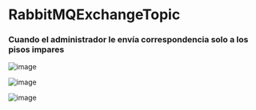 # RabbitMQExchangeTopic

### Cuando el administrador le envía correspondencia solo a los pisos impares

![image](https://user-images.githubusercontent.com/96325513/192352881-e300b16a-9168-4d4c-9654-599f4a4ebe66.png)


![image](https://user-images.githubusercontent.com/96325513/192353172-9f77b07a-da2f-4c42-b791-140319d6e66d.png)


![image](https://user-images.githubusercontent.com/96325513/192353094-8260d2ef-a320-4c2f-b520-6cfa418fa3f1.png)

